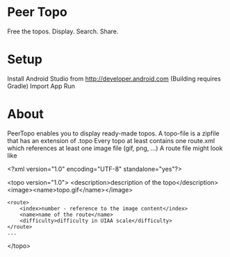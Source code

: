 Peer Topo
=========

Free the topos.
Display. Search. Share.

Setup
=====

Install Android Studio from http://developer.android.com
(Building requires Gradle)
Import App
Run

About
=====
PeerTopo enables you to display ready-made topos. A topo-file is a zipfile that has an extension of .topo
Every topo at least contains one route.xml which references at least one image file (gif, png, ...)
A route file might look like


 \<?xml version="1.0" encoding="UTF-8" standalone="yes"?>

 \<topo version="1.0">
    \<description>description of the topo\</description>
    \<image>\<name>topo.gif\</name>\</image>

    <route>
        <index>number - reference to the image content</index>
        <name>name of the route</name>
        <difficulty>difficulty in UIAA scale</difficulty>
    </route>
    ...
 \</topo>